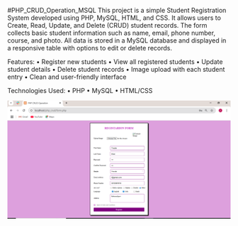 #PHP_CRUD_Operation_MSQL
This project is a simple Student Registration System developed using PHP, MySQL, HTML, and CSS. It allows users to Create, Read, Update, and Delete (CRUD) student records. The form collects basic student information such as name, email, phone number, course, and photo. All data is stored in a MySQL database and displayed in a responsive table with options to edit or delete records.

Features:
•	Register new students
•	View all registered students
•	Update student details
•	Delete student records
•	Image upload with each student entry
•	Clean and user-friendly interface

Technologies Used:
•	PHP
•	MySQL
•	HTML/CSS

![image alt](https://github.com/Iamfouzia/Student_Registration_Form_PHP/blob/main/ss1.png?raw=true)
